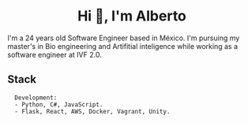 <h1 align="center"> Hi 👋, I'm Alberto</h1>

I'm a 24 years old Software Engineer based in México. I'm pursuing my master's in Bio engineering and Artifitial inteligence while working as a software engineer at IVF 2.0. 

## Stack 

```{python}
  Development:
  - Python, C#, JavaScript.
  - Flask, React, AWS, Docker, Vagrant, Unity.
``` 

